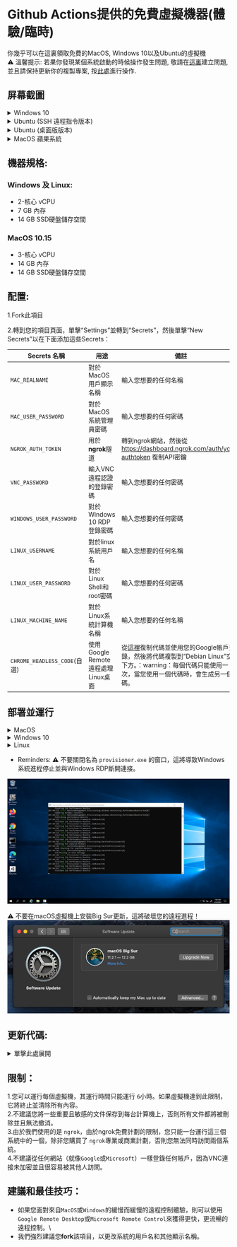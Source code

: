 # Github Actions提供的免費虛擬機器(體驗/臨時)

你幾乎可以在這裏領取免費的MacOS, Windows 10以及Ubuntu的虛擬機\
:warning: 溫馨提示: 若果你發現某個系統啟動的時候操作發生問題, 敬請在[這裏](https://github.com/RealKoolisw/VirtualMachine-GithubAction/issues)建立問題, 並且請保持更新你的複製專案,
按[此處](#%E6%9B%B4%E6%96%B0%E4%BB%A3%E7%A2%BC)進行操作. 

## 屏幕截圖
<details>
    <summary>Windows 10</summary>
<br>
    
- Windows 10 系統版本
<img src="https://raw.githubusercontent.com/RealKoolisw/image/main/VirtualMachine-GHAction/sceenshots/268600af-c8b9-47cf-b5dd-d1c1ed6d9ce9.png">

- Windows 10 任務管理器
<img src="https://raw.githubusercontent.com/RealKoolisw/image/main/VirtualMachine-GHAction/sceenshots/0cf98258-a6fe-46bb-ac9a-ee4bb3037e3a.png" >

- Windows 10 裝置管理器
<img src="https://raw.githubusercontent.com/RealKoolisw/image/main/VirtualMachine-GHAction/sceenshots/d32cf285-5ecf-4cce-a52a-5cb54fb130c7.png">

- Windows 10 裝置規格
<img src="https://raw.githubusercontent.com/RealKoolisw/image/main/VirtualMachine-GHAction/sceenshots/e1852b80-d550-44f3-b619-86ea82902bb4.png">
    
</details>

<details>
    <summary>Ubuntu (SSH 遠程指令版本)</summary>
<br>

1. 點擊 **Run Workflox**
<img src="https://raw.githubusercontent.com/RealKoolisw/image/main/VirtualMachine-GHAction/sceenshots/96644176-D760-47D4-BED2-C47E62A6763F.png" >

2. 複製 SSH 連結
<img src="https://raw.githubusercontent.com/RealKoolisw/image/main/VirtualMachine-GHAction/sceenshots/0F804C5F-FE8F-45FA-9720-F91F212597DF.png" >

3. 從你的電腦終端機或者SSH客戶端中輸入你的SSH連結及登入方式
<img src="https://raw.githubusercontent.com/RealKoolisw/image/main/VirtualMachine-GHAction/sceenshots/78FE6C5A-7270-4986-AB8F-57EC4C9B4F44.png" >

請緊記輸入你所設定的Linux系統密碼

4. 輸入 **sudo -i** 以獲取超級用戶, 並且輸入你的密碼
<img src="https://raw.githubusercontent.com/RealKoolisw/image/main/VirtualMachine-GHAction/sceenshots/E5527744-1ED1-4550-8867-EF4EC76D6895.png" >

5. 享受你的免費6小時Linux虛擬機
<img src="https://raw.githubusercontent.com/RealKoolisw/image/main/VirtualMachine-GHAction/sceenshots/E6E9EA63-AC24-4FDB-AAF9-8B509658440A.png" >

</details>

<details>
    <summary>Ubuntu (桌面版版本)</summary>
<br>

- 桌面截圖
<img src="https://raw.githubusercontent.com/RealKoolisw/image/main/VirtualMachine-GHAction/sceenshots/4EB9C2FF-9D03-4998-A440-D7716A0F7CD0.png" >

- Linux Chrome瀏覽器
<img src="https://raw.githubusercontent.com/RealKoolisw/image/main/VirtualMachine-GHAction/sceenshots/09F0A4CF-9B30-44CD-8DC4-139D03DFC2CC.png" >

- 任意下載你喜歡的Linux軟件
<img src="https://raw.githubusercontent.com/RealKoolisw/image/main/VirtualMachine-GHAction/sceenshots/A0886141-DF1E-4379-88E7-F00EDAD87D0E.png">

</details>

<details>
    <summary>MacOS 蘋果系統</summary>
<br>

- 桌面屏幕截圖
<img src="https://raw.githubusercontent.com/RealKoolisw/image/main/VirtualMachine-GHAction/sceenshots/Screenshot%202021-02-23%20at%207.32.41%20AM.png" >

- 設定
<img src="https://raw.githubusercontent.com/RealKoolisw/image/main/VirtualMachine-GHAction/sceenshots/Screenshot%202021-02-23%20at%207.32.21%20AM.png" >

- 內存
<img src="https://raw.githubusercontent.com/RealKoolisw/image/main/VirtualMachine-GHAction/sceenshots/Screenshot%202021-02-23%20at%207.32.58%20AM.png" >

- 硬盤儲存空間
<img src="https://raw.githubusercontent.com/RealKoolisw/image/main/VirtualMachine-GHAction/sceenshots/Screenshot%202021-02-23%20at%207.33.18%20AM.png" >

- 預先下載的軟件
<img src="https://raw.githubusercontent.com/RealKoolisw/image/main/VirtualMachine-GHAction/sceenshots/Screenshot%202021-02-23%20at%207.34.10%20AM.png" >

</details>

## 機器規格:
### Windows 及 Linux:
- 2-核心 vCPU
- 7 GB 內存
- 14 GB SSD硬盤儲存空間
### MacOS 10.15
- 3-核心 vCPU
- 14 GB 內存
- 14 GB SSD硬盤儲存空間

## 配置:

1.Fork此項目

2.轉到您的項目頁面，單擊“Settings”並轉到“Secrets”，然後單擊“New Secrets”以在下面添加這些Secrets：

Secrets 名稱 | 用途 | 備註
----- | ----- | -----
`MAC_REALNAME` | 對於MacOS用戶顯示名稱 | 輸入您想要的任何名稱
`MAC_USER_PASSWORD` | 對於MacOS系統管理員密碼 | 輸入您想要的任何密碼
`NGROK_AUTH_TOKEN` | 用於**ngrok**隧道 | 轉到ngrok網站，然後從 https://dashboard.ngrok.com/auth/your-authtoken 復制API密鑰
`VNC_PASSWORD` | 輸入VNC遠程認證的登錄密碼 | 輸入您想要的任何密碼
`WINDOWS_USER_PASSWORD` | 對於Windows 10 RDP登錄密碼 | 輸入您想要的任何密碼
`LINUX_USERNAME` | 對於linux系統用戶名 | 輸入您想要的任何名稱
`LINUX_USER_PASSWORD` | 對於Linux Shell和root密碼 | 輸入您想要的任何密碼
`LINUX_MACHINE_NAME` | 對於Linux系統計算機名稱 | 輸入您想要的任何名稱
`CHROME_HEADLESS_CODE`(自選) | 使用Google Remote遠程處理Linux桌面 | 從[這裡](https://remotedesktop.google.com/headless)復制代碼並使用您的Google帳戶登錄，然後將代碼複製到“Debian Linux”空白下方。：warning：每個代碼只能使用一次，當您使用一個代碼時，會生成另一個代碼。

## 部署並運行

<details>
    <summary>MacOS</summary>
<br>
    
1. 轉到`Actions`標籤，然後選擇系統工作流程之一。

2. 點擊`Run Workflow`左側的按鈕`This workflow has a workflow_dispatch event trigger`行列.

3. 等幾分鐘.

4. 前往 https://dashboard.ngrok.com/status/tunnels 並檢查是否有一個在線隧道在運行.

5. 複製鏈接 (**不帶tcp://**) 並轉到VNC Viewer（下載並安裝），輸入鏈接以連接從網站複製的區域。

6. 在用戶名`koolisw`和您輸入的`VNC_PASSWORD`的密碼中填寫這些登錄信息。

7. 享受！

</details>

<details>
    <summary>Windows 10</summary>
<br>

1.首先，啟動Windows 10系統的操作。\
2.其次，轉到 https://dashboard.ngrok.com/status/tunnels ，檢查是否有一個在線隧道在運行。\
3.轉到Windows遠程桌面連接應用程序或Microsoft遠程桌面軟件以連接到Windows 10 VPS。\
4.享受！

</details>

<details>
    <summary>Linux</summary>
<br>

1.首先，開始Linux System的操作。\
2.其次，從控制台複製鏈接\
<img src="https://raw.githubusercontent.com/RealKoolisw/image/main/VirtualMachine-GHAction/sceenshots/0F804C5F-FE8F-45FA-9720-F91F212597DF.png" >
3. 轉到MacOS Terminal或Windows CMD Terminal或ssh客戶端，然後輸入提供的命令。 然後輸入您的ssh密碼。
<img src="https://raw.githubusercontent.com/RealKoolisw/image/main/VirtualMachine-GHAction/sceenshots/78FE6C5A-7270-4986-AB8F-57EC4C9B4F44.png" >
4. ENJOY!

</details>


- Reminders:
:warning: 不要關閉名為 `provisioner.exe` 的窗口，這將導致Windows系統進程停止並與Windows RDP斷開連接。
<img src="https://raw.githubusercontent.com/RealKoolisw/image/main/VirtualMachine-GHAction/sceenshots/9a56f43b-0734-4186-b619-1588c208eb05.png">

:warning: 不要在macOS虛擬機上安裝Big Sur更新，這將破壞您的遠程進程！
<img src="https://raw.githubusercontent.com/RealKoolisw/image/main/VirtualMachine-GHAction/sceenshots/Screenshot%202021-02-23%20at%207.35.57%20AM.png">

## 更新代碼:
<details>
    <summary>單擊此處展開</summary>
<br>

1. 首先，點擊 `compare`.
<img src="https://raw.githubusercontent.com/RealKoolisw/image/main/VirtualMachine-GHAction/sync-steps/71352891-F8EF-4A27-A7FC-34960DAE9676.jpeg">

2. 其次，按照以下說明操作，然後按`Pull Request`。
<img src="https://raw.githubusercontent.com/RealKoolisw/image/main/VirtualMachine-GHAction/sync-steps/ED0C5969-7230-4846-A692-1E1DA63EF44E.jpeg">

3. 第三，在標題上鍵入任何內容並創建`Pull Request`。
<img src="https://raw.githubusercontent.com/RealKoolisw/image/main/VirtualMachine-GHAction/sync-steps/F972E631-1940-4DED-8988-98C97221F6C4.jpeg">

4. 第四，在您重定向到的頁面下單擊`Merge Pull Request`。
<img src="https://raw.githubusercontent.com/RealKoolisw/image/main/VirtualMachine-GHAction/sync-steps/65837991-741A-4DE2-A139-7CF9D0E75692.jpeg">
    
</details>

## 限制：
1.您可以運行每個虛擬機，其運行時間只能運行 `6`小時。如果虛擬機達到此限制，它將終止並清除所有內容。\
2.不建議您將一些重要且敏感的文件保存到每台計算機上，否則所有文件都將被刪除並且無法撤消。\
3.由於我們使用的是 `ngrok`，由於ngrok免費計劃的限制，您只能一台運行這三個系統中的一個，除非您購買了 `ngrok`專業或商業計劃，否則您無法同時訪問兩個系統。\
4.不建議從任何網站（就像`Google`或`Microsoft`）一樣登錄任何帳戶，因為VNC連接未加密並且很容易被其他人訪問。

##  建議和最佳技巧：
- 如果您面對來自`MacOS`或`Windows`的緩慢而緩慢的遠程控制體驗，則可以使用`Google Remote Desktop`或`Microsoft Remote Control`來獲得更快，更流暢的遠程控制。\
- 我們強烈建議您**fork**該項目，以更改系統的用戶名和其他顯示名稱。
